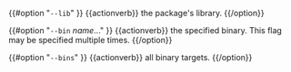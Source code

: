 {{#option "`--lib`" }}
{{actionverb}} the package's library.
{{/option}}

{{#option "`--bin` _name_..." }}
{{actionverb}} the specified binary. This flag may be specified multiple times.
{{/option}}

{{#option "`--bins`" }}
{{actionverb}} all binary targets.
{{/option}}
